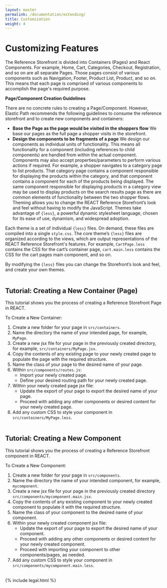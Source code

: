 ```yaml
---
layout: master
permalink: /documentation/extending/
title: Customization
weight: 4
---
```

Customizing Features
====================

The Reference Storefront is divided into Containers (Pages) and React Components. For example, Home, Cart, Categories, Checkout, Registration, and so on are all separate Pages. Those pages consist of various components such as Navigation, Footer, Product List, Product, and so on. This means that each page is comprised of various components to accomplish the page's required purpose.

**Page/Component Creation Guidelines**

There are no concrete rules to creating a Page/Component. However, Elastic Path recommends the following guidelines to consume the reference storefront and to create new components and containers:


* **Base the Page as the page would be visited in the shoppers flow**
We base our pages as the full page a shopper visits in the storefront.
* **Design the components to be fragments of a page**
We design our components as individual units of functionality. This means all functionality for a component (including references to child components) are handled from within the actual component. Components may also accept properties/parameters to perform various actions if required. For example, a shopper navigates to a category page to list products. That category page contains a component responsible for displaying the products within the category, and that component contains a component for each of the products being displayed. The same component responsible for displaying products in a category view may be used to display products on the search results page as there are common elements of functionality between the two shopper flows.
Theming allows you to change the REACT Reference Storefront’s look and feel without having to modify the JavaScript. Themes take advantage of `{less}`, a powerful dynamic stylesheet language, chosen for its ease of use, dynamism, and widespread adoption.

Each theme is a set of individual `{less}` files. On demand, these files are compiled into a single `style.css`. The core theme’s `{less}` files are organized according to the views, which are output representations of the REACT Reference Storefront's features.
For example, `CartPage.less` contains the CSS for the cart’s container page, `cart.main.less` contains the CSS for the cart pages main component, and so on.

By modifying the `{less}` files you can change the Storefront’s look and feel, and create your own themes.
<br/><br/>

## Tutorial: Creating a New Container (Page)
This tutorial shows you the process of creating a Reference Storefront Page in REACT.

To Create a New Container:

1. Create a new folder for your page in `src/containers`.
2. Name the directory the name of your intended page, for example, `MyPage`.
3. Create a new jsx file for your page in the previously created directory, for example, `src/containers/MyPage.jsx`.
4. Copy the contents of any existing page to your newly created page to populate the page with the required structure.
5. Name the class of your page to the desired name of your page.
6. Within `src/components/routes.js`:
	* Import your newly created page.
	* Define your desired routing path for your newly created page.
7. Within your newly created page jsx file:
	* Update the export of your page to export the desired name of your page.
	* Proceed with adding any other components or desired content for your newly created page.
8. Add any custom CSS to style your component in `src/containers/MyPage.less`.
<br/><br/>

## Tutorial: Creating a New Component
This tutorial shows you the process of creating a Reference Storefront component in REACT.

To Create a New Component:

1. Create a new folder for your page in `src/components`.
2. Name the directory the name of your intended component, for example, `mycomponent`.
3. Create a new jsx file for your page in the previously created directory `src/components/mycomponent.main.jsx`.
4. Copy the contents of any existing component to your newly created component to populate it with the required structure.
5. Name the class of your component to the desired name of your component.
6. Within your newly created component jsx file:
	* Update the export of your page to export the desired name of your component.
	* Proceed with adding any other components or desired content for your newly created component.
	* Proceed with importing your component to other components/pages, as needed.
7. Add any custom CSS to style your component in `src/components/mycomponent.main.less`.
<br/><br/>




{% include legal.html %}

